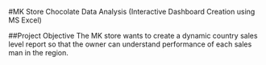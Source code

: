 #MK Store Chocolate Data Analysis (Interactive Dashboard Creation using MS Excel)

##Project Objective 
The MK store wants to create a dynamic country sales level report so that the owner can understand performance of each sales man in the region.

